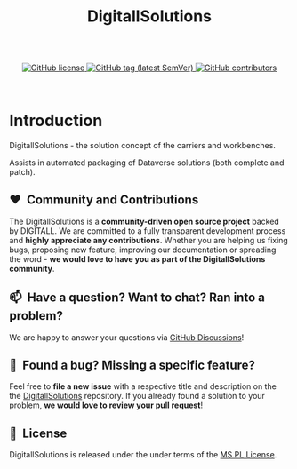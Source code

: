 <h1 align="center"> DigitallSolutions </h1> <br>

<br/>
<p align="center">
    <a href="LICENSE" target="_blank">
        <img src="https://img.shields.io/github/license/DIGITALLNature/DigitallSolutions.svg" alt="GitHub license">
    </a>
    </a>
    <a href="https://github.com/DIGITALLNature/DigitallSolutions/releases" target="_blank">
        <img src="https://img.shields.io/github/tag/DIGITALLNature/DigitallSolutions.svg" alt="GitHub tag (latest SemVer)">
    </a>
    <a href="https://github.com/DIGITALLNature/DigitallSolutions/graphs/contributors" target="_blank">
        <img src="https://img.shields.io/github/contributors-anon/DIGITALLNature/DigitallSolutions.svg" alt="GitHub contributors">
    </a>
</p>
<br/>

# Introduction 
DigitallSolutions - the solution concept of the carriers and workbenches.

Assists in automated packaging of Dataverse solutions (both complete and patch).


## ❤️&nbsp; Community and Contributions

The DigitallSolutions is a **community-driven open source project** backed by DIGITALL. We are committed to a fully transparent development process and **highly appreciate any contributions**. Whether you are helping us fixing bugs, proposing new feature, improving our documentation or spreading the word - **we would love to have you as part of the DigitallSolutions community**.


## 📫&nbsp; Have a question? Want to chat? Ran into a problem?

We are happy to answer your questions via [GitHub Discussions](https://github.com/DIGITALLNature/DigitallPower/discussions)!


## 🤝&nbsp; Found a bug? Missing a specific feature?

Feel free to **file a new issue** with a respective title and description on the the [DigitallSolutions](https://github.com/DIGITALLNature/DigitallSolutions/issues) repository. If you already found a solution to your problem, **we would love to review your pull request**!


## 📘&nbsp; License

DigitallSolutions is released under the under terms of the [MS PL License](LICENSE).
